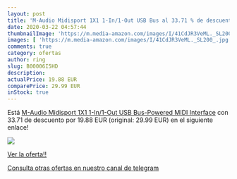 ```yaml
---
layout: post
title: 'M-Audio Midisport 1X1 1-In/1-Out USB Bus al 33.71 % de descuento'
date: 2020-03-22 04:57:44
thumbnailImage: 'https://m.media-amazon.com/images/I/41CdJR3VeML._SL200_.jpg'
images: [ 'https://m.media-amazon.com/images/I/41CdJR3VeML._SL200_.jpg' ]
comments: true
category: ofertas
author: ring
slug: B00006I5HD
description:
actualPrice: 19.88 EUR
comparePrice: 29.99 EUR
inStock: true
---
```


Está [M-Audio Midisport 1X1 1-In/1-Out USB Bus-Powered MIDI Interface](https://www.amazon.com/dp/B00006I5HD/?tag=redken08-20) con 33.71 de descuento por 19.88 EUR (original: 29.99 EUR) en el siguiente enlace!

[![](https://m.media-amazon.com/images/I/41CdJR3VeML._SL200_.jpg)](https://www.amazon.com/dp/B00006I5HD/?tag=redken08-20)

[Ver la oferta!!](https://www.amazon.com/dp/B00006I5HD/?tag=redken08-20)

[Consulta otras ofertas en nuestro canal de telegram](https://t.me/s/ofertas25)

